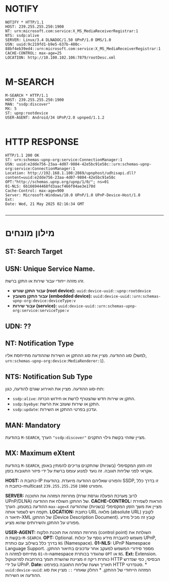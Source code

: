 
# NOTIFY
```http
NOTIFY * HTTP/1.1
HOST: 239.255.255.250:1900
NT: urn:microsoft.com:service:X_MS_MediaReceiverRegistrar:1
NTS: ssdp:alive
SERVER: Linux/3.4 DLNADOC/1.50 UPnP/1.0 DMS/1.0
USN: uuid:9c219fd1-b9e5-637b-480c-88bf4eb39ed4::urn:microsoft.com:service:X_MS_MediaReceiverRegistrar:1
CACHE-CONTROL: max-age=25
LOCATION: http://10.100.102.106:7879/rootDesc.xml


```

# M-SEARCH
```http
M-SEARCH * HTTP/1.1
HOST: 239.255.255.250:1900
MAN: "ssdp:discover"
MX: 5
ST: upnp:rootdevice
USER-AGENT: Android/34 UPnP/2.0 upnped/1.1.2 


```

# HTTP RESPONSE
```http
HTTP/1.1 200 OK
ST: urn:schemas-upnp-org:service:ConnectionManager:1
USN: uuid:e2dde756-23aa-4d07-9804-42e5bc91e58c::urn:schemas-upnp-org:service:ConnectionManager:1
Location: http://192.168.1.108:2869/upnphost/udhisapi.dll?content=uuid:e2dde756-23aa-4d07-9804-42e5bc91e58c
OPT:"http://schemas.upnp.org/upnp/1/0/"; ns=01
01-NLS: 6b166944468fd3aacf466f04ae3e170d
Cache-Control: max-age=900
Server: Microsoft-Windows/10.0 UPnP/1.0 UPnP-Device-Host/1.0
Ext: 
Date: Wed, 21 May 2025 02:16:34 GMT


```

---
# מילון מונחים
## **ST:** Search Target
## **USN:** Unique Service Name.
זהו מזהה ייחודי עבור שירות או התקן ברשת.
  *  **עבור התקן שורש (root device):** `uuid:device-uuid::upnp:rootdevice`
  *  **עבור התקן משובץ (embedded device):** `uuid:device-uuid::urn:schemas-upnp-org:device:deviceType:v`
  *  **עבור שירות (service):** `uuid:device-uuid::urn:schemas-upnp-org:service:serviceType:v`

## **UDN:** ??

## **NT:** Notification Type
סוג ההודעה. מציין את סוג ההתקן או השירות שההודעה מתייחסת אליו (למשל, `urn:schemas-upnp-org:device:MediaRenderer:1`).

## **NTS:** Notification Sub Type
תת-סוג ההודעה. מציין את האירוע שגרם להודעה, כגון:
  *  `ssdp:alive`: התקן או שירות חדש שהצטרף לרשת או חידוש הכרזה.
  *  `ssdp:byebye`: התקן או שירות שעוזב את הרשת.
  *  `ssdp:update`: עדכון בפרטי ההתקן או השירות.


## **MAN:** Mandatory
בהודעת `M-SEARCH`, הערך `"ssdp:discover"` מציין שזוהי בקשת גילוי התקנים.

## **MX:** Maximum eXtent
בהודעת `M-SEARCH`, זהו הזמן המקסימלי (בשניות) שהתקנים צריכים להמתין באופן אקראי לפני שליחת תגובה. זה נועד למנוע עומס ברשת על ידי פיזור התגובות בזמן.


**HOST:** כתובת ה-IP והפורט שאליהם ההודעה מיועדת. בהודעות SSDP, זו בדרך כלל כתובת ה-multicast `239.255.255.250` והפורט `1900`.


**SERVER:** מחרוזת המזהה את התוכנה (לרוב מערכת הפעלה וגרסת שרת UPnP/DLNA) של ההתקן השולח את ההודעה.
**CACHE-CONTROL:** הוראות לשמירת ההודעה במטמון. הערך `max-age=X` מציין את משך הזמן המקסימלי (בשניות) שההודעה תקפה ויש לשמור אותה.
**LOCATION:** כתובת URL מלאה (absolute URL) לקובץ תיאור ה-XML של ההתקן (Device Description Document). קובץ זה מכיל מידע מפורט על ההתקן והשירותים שהוא מציע.

**USER-AGENT:** מחרוזת המזהה את תוכנת הלקוח (control point) השולחת את בקשת ה-`M-SEARCH`.
**OPT:** Optional. משמש להעברת מידע נוסף על יכולות UPnP, בדרך כלל בשילוב עם כותרת `NS` (Namespace).
**01-NLS:** UPnP Namespace Language Support. מספר סידורי המשמש למעקב אחר עדכונים בתיאור ההתקן. ה-`01` מתייחס למזהה ה-namespace שהוגדר בכותרת `OPT` או `NS`.
**Ext:** Extension. כותרת ריקה זו מציינת שהשרת תומך בהרחבות לפרוטוקול HTTP הבסיסי, כפי שנדרש על ידי UPnP.
**Date:** תאריך ושעת שליחת התגובה בפורמט HTTP סטנדרטי.
     *  `uuid:device-uuid`: המזהה הייחודי של ההתקן.
     *  החלק שאחרי `::` מציין את סוג ההודעה או השירות.
